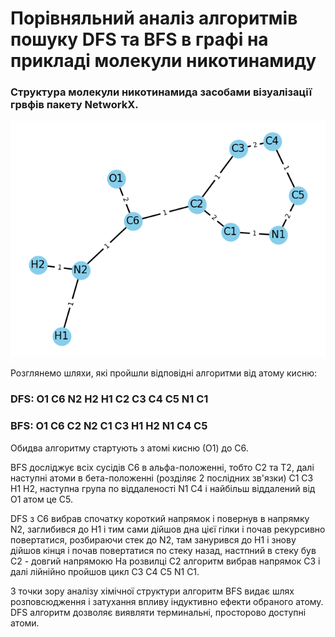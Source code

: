 # Порівняльний аналіз алгоритмів пошуку DFS та BFS в графі на прикладі молекули никотинамиду

### Cтруктура молекули никотинамида засобами візуалізації грвфів пакету NetworkX.
![Graph_nikotinamide](Figure_1.png "Cтруктура молекули никотинамида засобами візуалізації грвфів пакету NetworkX.")

Розглянемо шляхи, які пройшли відповідні алгоритми від атому кисню:
### DFS: O1 C6 N2 H2 H1 C2 C3 C4 C5 N1 C1
### BFS: O1 C6 C2 N2 C1 C3 H1 H2 N1 C4 C5

Обидва алгоритму стартують з атомі кисню (О1) до С6.

BFS досліджує всіх сусідів С6 в альфа-положенні, тобто С2 та Т2, далі наступні атоми в бета-положенні (розділяє 2 послідних зв'язки) C1 C3 H1 H2, наступна група по віддаленості N1 C4 і найбільш віддалений від O1 атом це C5.

DFS з C6 вибрав спочатку короткий напрямок і повернув в напрямку N2, заглибився до H1 і тим сами дійшов дна цієї гілки і почав рекурсивно повертатися, розбираючи стек до N2, там занурився до H1 і знову дійшов кінця і почав повертатися по стеку назад, настпний в стеку був С2 - довгий напрямокю На розвилці С2 алгоритм вибрав напрямок С3 і далі лійнійно пройшов цикл С3 С4 С5 N1 C1.

З точки зору аналізу хімічної структури алгоритм BFS видає шлях розповсюдження і затухання впливу індуктивно ефекти обраного атому. DFS алгоритм дозволяє виявляти терминальні, просторово доступні атоми.
